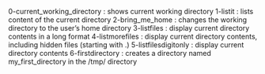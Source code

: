 0-current_working_directory : shows current working directory
1-listit : lists content of the current directory
2-bring_me_home : changes the working directory to the user’s home directory
3-listfiles : display current directory contents in a long format
4-listmorefiles : display current directory contents, including hidden files (starting with .)
5-listfilesdigitonly : display current directory contents
6-firstdirectory :  creates a directory named my_first_directory in the /tmp/ directory